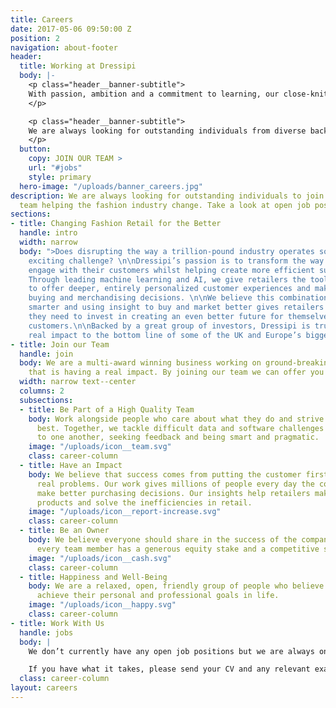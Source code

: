 ```yaml
---
title: Careers
date: 2017-05-06 09:50:00 Z
position: 2
navigation: about-footer
header:
  title: Working at Dressipi
  body: |-
    <p class="header__banner-subtitle">
    With passion, ambition and a commitment to learning, our close-knit team support, challenge and inspire each other every day.
    </p>

    <p class="header__banner-subtitle">
    We are always looking for outstanding individuals from diverse backgrounds who want to be part of our fantastic team and help the fashion industry change
    </p>
  button:
    copy: JOIN OUR TEAM >
    url: "#jobs"
    style: primary
  hero-image: "/uploads/banner_careers.jpg"
description: We are always looking for outstanding individuals to join our fantastic
  team helping the fashion industry change. Take a look at open job positions at Dressipi.
sections:
- title: Changing Fashion Retail for the Better
  handle: intro
  width: narrow
  body: ">Does disrupting the way a trillion-pound industry operates sound like an
    exciting challenge? \n\nDressipi’s passion is to transform the way fashion retailers
    engage with their customers whilst helping create more efficient supply chains.
    Through leading machine learning and AI, we give retailers the tools they need
    to offer deeper, entirely personalized customer experiences and make data-driven
    buying and merchandising decisions. \n\nWe believe this combination of selling
    smarter and using insight to buy and market better gives retailers the profitability
    they need to invest in creating an even better future for themselves and their
    customers.\n\nBacked by a great group of investors, Dressipi is trusted to deliver
    real impact to the bottom line of some of the UK and Europe’s biggest retailers."
- title: Join our Team
  handle: join
  body: We are a multi-award winning business working on ground-breaking technology
    that is having a real impact. By joining our team we can offer you something fantastic.
  width: narrow text--center
  columns: 2
  subsections:
  - title: Be Part of a High Quality Team
    body: Work alongside people who care about what they do and strive to do their
      best. Together, we tackle difficult data and software challenges by listening
      to one another, seeking feedback and being smart and pragmatic.
    image: "/uploads/icon__team.svg"
    class: career-column
  - title: Have an Impact
    body: We believe that success comes from putting the customer first and solving
      real problems. Our work gives millions of people every day the confidence to
      make better purchasing decisions. Our insights help retailers make better quality
      products and solve the inefficiencies in retail.
    image: "/uploads/icon__report-increase.svg"
    class: career-column
  - title: Be an Owner
    body: We believe everyone should share in the success of the company. That's why
      every team member has a generous equity stake and a competitive salary.
    image: "/uploads/icon__cash.svg"
    class: career-column
  - title: Happiness and Well-Being
    body: We are a relaxed, open, friendly group of people who believe everyone can
      achieve their personal and professional goals in life.
    image: "/uploads/icon__happy.svg"
    class: career-column
- title: Work With Us
  handle: jobs
  body: |
    We don’t currently have any open job positions but we are always on the lookout for exceptional people who share our passion for helping the fashion industry change.

    If you have what it takes, please send your CV and any relevant examples of previous work (eg: websites, apps, Stack Overflow or GitHub profile) to [jobs@dressipi.com](mailto:jobs@dressipi.com).
  class: career-column
layout: careers
---
```


